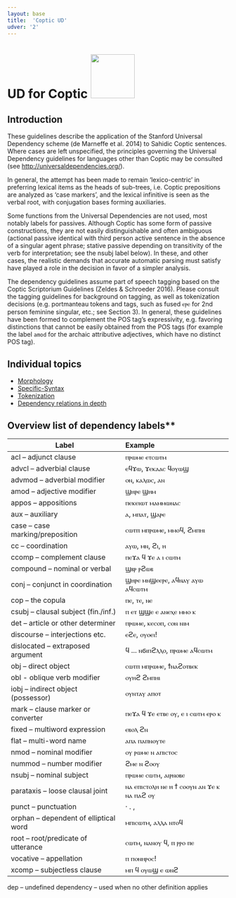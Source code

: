 ```yaml
---
layout: base
title:  'Coptic UD'
udver: '2'
---
```


# UD for Coptic <span class="flagspan"><img class="flag" src="../../flags/svg/COP.svg" style="height:100px"/></span>


## Introduction

These guidelines describe the application of the Stanford Universal Dependency scheme (de Marneffe et al. 2014) to Sahidic Coptic sentences. Where cases are left unspecified, the principles governing the Universal Dependency guidelines for languages other than Coptic may be consulted (see http://universaldependencies.org/). 

In general, the attempt has been made to remain ‘lexico-centric’ in preferring lexical items as the heads of sub-trees, i.e. Coptic prepositions are analyzed as ‘case markers’, and the lexical infinitive is seen as the verbal root, with conjugation bases forming auxiliaries. 

Some functions from the Universal Dependencies are not used, most notably labels for passives. Although Coptic has some form of passive constructions, they are not easily distinguishable and often ambiguous (actional passive identical with third person active sentence in the absence of a singular agent phrase; stative passive depending on transitivity of the verb for interpretation; see the nsubj label below). In these, and other cases, the realistic demands that accurate automatic parsing must satisfy have played a role in the decision in favor of a simpler analysis.

The dependency guidelines assume part of speech tagging based on the Coptic Scriptorium Guidelines (Zeldes & Schroeder 2016). Please consult the tagging guidelines for background on tagging, as well as tokenization decisions (e.g. portmanteau tokens and tags, such as fused ⲉⲣⲉ for 2nd person feminine singular, etc.; see Section 3). In general, these guidelines have been formed to complement the POS tag’s expressivity, e.g. favoring distinctions that cannot be easily obtained from the POS tags (for example the label `amod` for the archaic attributive adjectives, which have no distinct POS tag).

## Individual topics
  * [Morphology](morphology.html)
  * [Specific-Syntax](specific-syntax.html)
  * [Tokenization](tokenization.html)
  * [Dependency relations in depth](dep/index.html)


## Overview list of dependency labels**

| Label        | Example        |   
| ------------- |:-------------| 
| acl – adjunct clause      | ⲡⲣⲱⲙⲉ ⲉⲧⲥⲱⲧⲙ | 
| advcl – adverbial clause  | ⲉϥϫⲱ, ϫⲉⲕⲁⲁⲥ ϥⲟⲩⲱϣ  |  
| advmod – adverbial modifier | ⲟⲛ, ⲕⲁⲗⲱⲥ, ⲁⲛ|  
| amod – adjective modifier		| ϣⲏⲣⲉ ϣⲏⲙ | 
| appos – appositions 	| 		ⲡⲉⲕⲉⲓⲱⲧ ⲙⲁⲙⲙⲱⲛⲁⲥ| 
| aux – auxiliary 		| 	ⲁ, ⲙⲡⲁⲧ, ϣⲁⲣⲉ| 
| case – case marking/preposition	| ⲥⲱⲧⲡ ⲙⲡⲣⲱⲙⲉ, ⲙⲙⲟϥ, ϩⲙⲡⲏⲓ| 
| cc – coordination 		| 	ⲁⲩⲱ, ⲙⲛ, ϩⲓ, ⲏ| 
| ccomp – complement clause	| 	ⲡⲉϫⲁ ϥ ϫⲉ ⲁ ⲓ ⲥⲱⲧⲙ| 
| compound – nominal or verbal| 	ϣⲃⲣ ⲣϩⲱⲃ| 
| conj – conjunct in coordination| 	ϣⲏⲣⲉ ⲙⲛϣⲉⲉⲣⲉ, ⲁϥⲛⲁⲩ ⲁⲩⲱ ⲁϥⲥⲱⲧⲙ| 
| cop – the copula	| 		ⲡⲉ, ⲧⲉ, ⲛⲉ| 
| csubj – clausal subject (fin./inf.)	| ⲡ ⲉⲧ ϣϣⲉ ⲉ ⲁⲛⲉⲭⲉ ⲙⲙⲟ ⲕ| 
| det – article or other determiner	| ⲡⲣⲱⲙⲉ, ⲕⲉⲥⲟⲡ, ⲥⲟⲛ ⲛⲓⲙ| 
| discourse – interjections etc.	| 	ⲉϩⲉ, ⲟⲩⲟⲉⲓ!| 
| dislocated – extraposed argument	| ϥ ... ⲛϭⲓⲡϩⲗⲗⲟ, ⲡⲣⲱⲙⲉ ⲁϥⲥⲱⲧⲙ| 
| obj – direct object		| 	ⲥⲱⲧⲡ ⲙⲡⲣⲱⲙⲉ, ϯⲛⲁϩⲟⲧⲃⲉⲕ| 
| obl - oblique verb modifier |  ⲟⲩⲏϩ ϩⲙⲡⲏⲓ|
| iobj – indirect object (possessor)| 	ⲟⲩⲛⲧⲁⲩ ⲁⲡⲟⲧ| 
| mark – clause marker or converter	| ⲡⲉϫⲁ ϥ ϫⲉ ⲉⲧⲃⲉ ⲟⲩ, ⲉ ⲓ ⲥⲱⲧⲙ ⲉⲣⲟ ⲕ| 
| fixed – multiword expression	| 	ⲉⲃⲟⲗ ϩⲛ| 
| flat – multi-word name	| 	ⲁⲡⲁ ⲡⲁⲡⲛⲟⲩⲧⲉ| 
| nmod – nominal modifier	| 	ⲟⲩ ⲣⲱⲙⲉ ⲛ ⲁⲡⲓⲥⲧⲟⲥ| 
| nummod – number modifier	| 	ϩⲙⲉ ⲛ ϩⲟⲟⲩ| 
| nsubj – nominal subject	| 	ⲡⲣⲱⲙⲉ ⲥⲱⲧⲙ, ⲁⲓⲣⲛⲟⲃⲉ| 
| parataxis – loose clausal joint	| 	ⲛⲁ ⲉⲡⲓⲥⲧⲟⲗⲏ ⲛⲉ ⲏ ϯ ⲥⲟⲟⲩⲛ ⲁⲛ ϫⲉ ⲕ ⲛⲁ ⲡⲁϩ ⲟⲩ| 
| punct – punctuation 		| 	· . ,| 
| orphan – dependent of elliptical word	| ⲙⲡⲓⲥⲱⲧⲙ, ⲁⲗⲗⲁ ⲛⲧⲟϥ| 
| root – root/predicate of utterance	| ⲥⲱⲧⲙ, ⲛⲁⲛⲟⲩ ϥ, ⲡ ⲣⲣⲟ ⲡⲉ| 
| vocative – appellation		| 	 ⲡ ⲡⲟⲛⲏⲣⲟⲥ!| 
| xcomp – subjectless clause	| 	ⲙⲡ ϥ ⲟⲩⲱϣ ⲉ ⲱⲛϩ| 

dep – undefined dependency – used when no other definition applies
